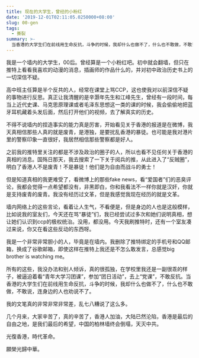 ```yaml
---
title: 现在的大学生，曾经的小粉红
date: '2019-12-01T02:11:05.0250000+08:00'
slug: 00-gen
tags:
  - 撕裂
summary: >-
  当香港的大学生们在前线用生命反抗，斗争的时候，我却什么也做不了，什么也不敢做，不敢说，连身边的人也劝说不了。
---
```


我是一个墙内的大学生，00后。曾经算是一个小粉红吧。初中就会翻墙，但只在推特上看看我喜欢的动漫的消息，插画师的作品什么的，并对初中政治历史书上的一切深信不疑。

高中班主任算是半个反共的人，经常在课堂上骂CCP，这也使我对以前深信不疑的事物进行反思。真正让我清醒的是辛灏年先生和江峰先生，曾经有一段时间，每当上近代史课、马克思原理课或者毛泽东思想这一类的课的时候，我会偷偷地把蓝牙耳机藏着头发后面，然后打开他们的视频，去了解真实的历史。

不得不说墙内的捏造事实的能力真是厉害，开始看见关于香港的报道是在微博，我天真相信那些人真的就是废青，是港独，是要扰乱香港的暴徒。也可能是我对港片里的警察印象一直很好，我居然相信那些警察都是好人。

之前我的推特里关注的都是不涉及政治的圈子的人，所以也看不见任何关于香港的真相的消息。国殇日那天，我去搜索了一下关于阅兵的推，从此进入了“反贼圈”，明白了香港人不是废青！不是暴徒！他们是为自由而战斗的勇士！

但是知道真相的我更难受了，看微博上的那些fake news，看“爱国者”们的恶臭评论，我都会觉得一点希望都没有，非黑即白，你和我看法不一样你就是汉奸，你就是支持废青的废青。我没有经历过文革，但是我感觉我现在经历的就是文革。

墙内网络上的这些言论，看着让人生气，不看便是，但是身边的人也是这般模样，比如说我的室友们，今天还在骂“暴徒”们，我已经尝试过多次和她们说明真相，想让她们认识到ccp的极权统治。没用，都没用。今天我刷推特时，还有一个室友凑过来说，你又在看这些反动的东西呀。

我是一个非常非常胆小的人，毕竟是在墙内。我删除了推特绑定的手机号和QQ邮箱，换成了谷歌邮箱，即使这样在推特上我还是不怎么敢发言，总感觉big brother is watching me。

所有的这些，我没办法和别人倾诉，真的很孤独，在学校里我还是一副很乖的样子，被逼迫着看“青年大学习团课”，参加“团日活动”，去上“党课”，不敢反抗。当香港的大学生们在前线用生命反抗，斗争的时候，我却什么也做不了，什么也不敢做，不敢说，连身边的人也劝说不了。

我的文笔真的非常非常非常差，乱七八糟说了这么多。

几个月来，大家辛苦了，真的辛苦了，香港人加油，大陆已然沦陷，香港是最后的自由之地，是我们最后的希望，中国的柏林墙终会倒塌，天灭中共。

光復香港，時代革命。

願榮光歸中華。
